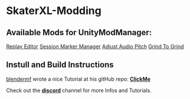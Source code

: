 # SkaterXL-Modding

## Available Mods for UnityModManager:
[Replay Editor](https://github.com/DanielKIWI/SkaterXL-Modding/blob/master/XLShredMods/XLShredReplayEditor/ModInfo.md)
[Session Marker Manager](https://github.com/DanielKIWI/SkaterXL-Modding/blob/master/XLShredMods/XLShredSessionMarkerManager/ModInfo.md)
[Adjust Audio Pitch](https://github.com/DanielKIWI/SkaterXL-Modding/blob/master/XLShredMods/XLShredAdjustAudioPitch/ModInfo.md)
[Grind To Grind](https://github.com/DanielKIWI/SkaterXL-Modding/blob/master/XLShredMods/XLShredGrindToGrind/ModInfo.md)

## Instull and Build Instructions
[blendermf](https://github.com/blendermf) wrote a nice Tutorial at his gitHub repo: [**ClickMe**](https://github.com/blendermf/XLShredLoader/blob/master/README.md#installation)

Check out the [**discord**](https://discord.gg/czdNBm) channel  for more Infos and Tutorials.